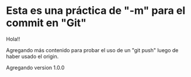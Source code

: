 # Esta es una práctica de "-m" para el commit en "Git"

Hola!!

Agregando más contenido para probar el uso de un "git push" luego de haber usado el origin.

Agregando version 1.0.0
